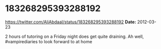 # 183268295393288192
https://twitter.com/AliAbdaal/status/183268295393288192
**Date:** 2012-03-23

2 hours of tutoring on a Friday night does get quite draining. Ah well, #vampirediaries to look forward to at home
